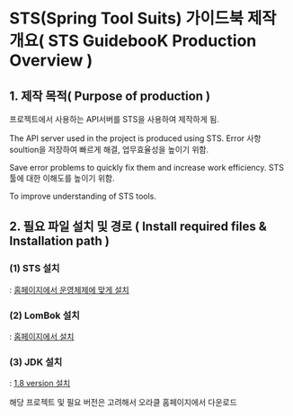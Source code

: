 # STS(Spring Tool Suits) 가이드북 제작 개요( STS GuidebooK Production Overview )

## 1. 제작 목적( Purpose of production )

프로젝트에서 사용하는 API서버를 STS을 사용하여 제작하게 됨.<p> The API server used in the project is produced using STS.
Error 사항 soultion을 저장하여 빠르게 해결, 업무효율성을 높이기 위함.<p> Save error problems to quickly fix them and increase work efficiency.
STS 툴에 대한 이해도를 높이기 위함. <p>To improve understanding of STS tools.

## 2. 필요 파일 설치 및 경로 ( Install required files & Installation path )

### (1) STS 설치 
: [홈페이지에서 운영체제에 맞게 설치](https://spring.io/tools)
### (2) LomBok 설치 
: [홈페이지에서 설치](https://projectlombok.org/download)
### (3) JDK 설치
: [1.8 version 설치](https://www.oracle.com/java/technologies/javase/javase-jdk8-downloads.html)

해당 프로젝트 및 필요 버전은 고려해서 오라클 홈페이지에서 다운로드


